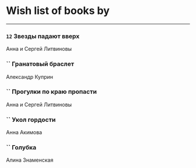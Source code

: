 # Wish list of books by [](https://ok.ru/profile/536771522733)
---

### `12` Звезды падают вверх
Анна и Сергей Литвиновы

### `` Гранатовый браслет
Александр Куприн

### `` Прогулки по краю пропасти
Анна и Сергей Литвиновы

### `` Укол гордости
Анна Акимова

### `` Голубка
Алина Знаменская

